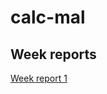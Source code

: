 # calc-mal

## Week reports

[Week report 1](https://raw.githubusercontent.com/nnecklace/calc-malc/main/docs/reports/week-1.md)